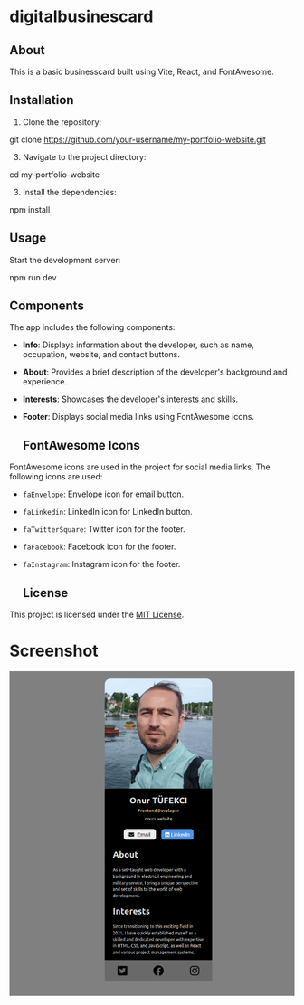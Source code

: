 # digitalbusinescard

## About
This is a basic businesscard built using Vite, React, and FontAwesome.

## Installation

1. Clone the repository:

git clone https://github.com/your-username/my-portfolio-website.git

3. Navigate to the project directory:

cd my-portfolio-website

3. Install the dependencies:

npm install

## Usage

Start the development server:

npm run dev

## Components

The app includes the following components:

- **Info**: Displays information about the developer, such as name, occupation, website, and contact buttons.
- **About**: Provides a brief description of the developer's background and experience.
- **Interests**: Showcases the developer's interests and skills.
- **Footer**: Displays social media links using FontAwesome icons.

  ## FontAwesome Icons

FontAwesome icons are used in the project for social media links. The following icons are used:

- `faEnvelope`: Envelope icon for email button.
- `faLinkedin`: LinkedIn icon for LinkedIn button.
- `faTwitterSquare`: Twitter icon for the footer.
- `faFacebook`: Facebook icon for the footer.
- `faInstagram`: Instagram icon for the footer.

  ## License

This project is licensed under the [MIT License](https://opensource.org/licenses/MIT).

# Screenshot

![Screenshot](screen.png)
